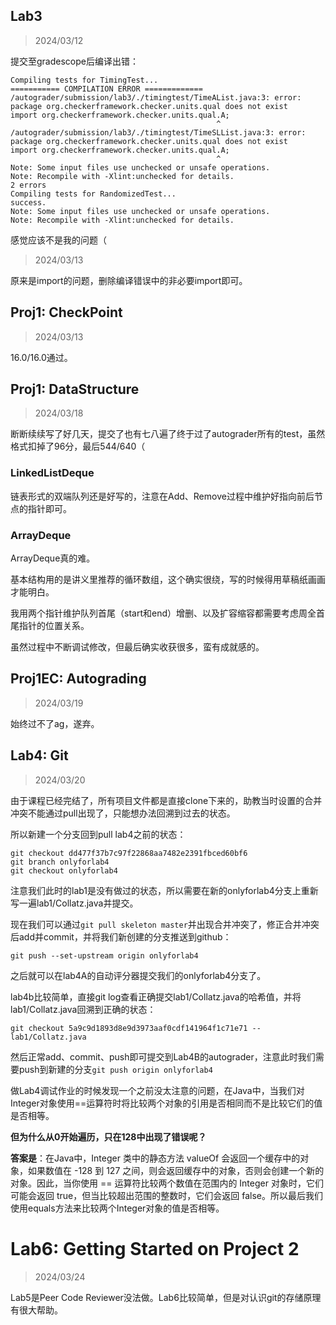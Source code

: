## Lab3
>2024/03/12

提交至gradescope后编译出错：

```
Compiling tests for TimingTest... 
=========== COMPILATION ERROR =============
/autograder/submission/lab3/./timingtest/TimeAList.java:3: error: package org.checkerframework.checker.units.qual does not exist
import org.checkerframework.checker.units.qual.A;
                                              ^
/autograder/submission/lab3/./timingtest/TimeSLList.java:3: error: package org.checkerframework.checker.units.qual does not exist
import org.checkerframework.checker.units.qual.A;
                                              ^
Note: Some input files use unchecked or unsafe operations.
Note: Recompile with -Xlint:unchecked for details.
2 errors
Compiling tests for RandomizedTest... 
success.
Note: Some input files use unchecked or unsafe operations.
Note: Recompile with -Xlint:unchecked for details.
```

感觉应该不是我的问题（

> 2024/03/13

原来是import的问题，删除编译错误中的非必要import即可。

## Proj1: CheckPoint
> 2024/03/13

16.0/16.0通过。

## Proj1: DataStructure
> 2024/03/18

断断续续写了好几天，提交了也有七八遍了终于过了autograder所有的test，虽然格式扣掉了96分，最后544/640（

### LinkedListDeque
链表形式的双端队列还是好写的，注意在Add、Remove过程中维护好指向前后节点的指针即可。

### ArrayDeque
ArrayDeque真的难。

基本结构用的是讲义里推荐的循环数组，这个确实很绕，写的时候得用草稿纸画画才能明白。

我用两个指针维护队列首尾（start和end）增删、以及扩容缩容都需要考虑周全首尾指针的位置关系。

虽然过程中不断调试修改，但最后确实收获很多，蛮有成就感的。

## Proj1EC: Autograding
> 2024/03/19

始终过不了ag，遂弃。
## Lab4: Git
> 2024/03/20

由于课程已经完结了，所有项目文件都是直接clone下来的，助教当时设置的合并冲突不能通过pull出现了，只能想办法回溯到过去的状态。

所以新建一个分支回到pull lab4之前的状态：
```
git checkout dd477f37b7c97f22868aa7482e2391fbced60bf6
git branch onlyforlab4
git checkout onlyforlab4
```
注意我们此时的lab1是没有做过的状态，所以需要在新的onlyforlab4分支上重新写一遍lab1/Collatz.java并提交。


现在我们可以通过`git pull skeleton master`并出现合并冲突了，修正合并冲突后add并commit，并将我们新创建的分支推送到github：

```
git push --set-upstream origin onlyforlab4
```


之后就可以在lab4A的自动评分器提交我们的onlyforlab4分支了。


lab4b比较简单，直接git log查看正确提交lab1/Collatz.java的哈希值，并将lab1/Collatz.java回溯到正确的状态：
```
git checkout 5a9c9d1893d8e9d3973aaf0cdf141964f1c71e71 -- lab1/Collatz.java
```


然后正常add、commit、push即可提交到Lab4B的autograder，注意此时我们需要push到新建的分支`git push origin onlyforlab4`



做Lab4调试作业的时候发现一个之前没太注意的问题，在Java中，当我们对Integer对象使用==运算符时将比较两个对象的引用是否相同而不是比较它们的值是否相等。


**但为什么从0开始遍历，只在128中出现了错误呢？**


**答案是**：在Java中，Integer 类中的静态方法 valueOf 会返回一个缓存中的对象，如果数值在 -128 到 127 之间，则会返回缓存中的对象，否则会创建一个新的对象。因此，当你使用 == 运算符比较两个数值在范围内的 Integer 对象时，它们可能会返回 true，但当比较超出范围的整数时，它们会返回 false。所以最后我们使用equals方法来比较两个Integer对象的值是否相等。


# Lab6: Getting Started on Project 2
>2024/03/24

Lab5是Peer Code Reviewer没法做。Lab6比较简单，但是对认识git的存储原理有很大帮助。

